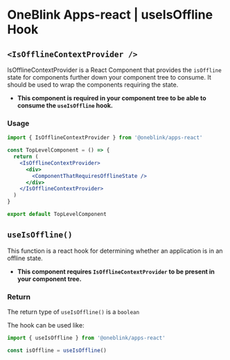 # OneBlink Apps-react | useIsOffline Hook

## `<IsOfflineContextProvider />`

IsOfflineContextProvider is a React Component that provides the `isOffline` state for components further down your component tree to consume.
It should be used to wrap the components requiring the state.

- **This component is required in your component tree to be able to consume the `useIsOffline` hook.**

### Usage

```jsx
import { IsOfflineContextProvider } from '@oneblink/apps-react'

const TopLevelComponent = () => {
  return (
    <IsOfflineContextProvider>
      <div>
        <ComponentThatRequiresOfflineState />
      </div>
    </IsOfflineContextProvider>
  )
}

export default TopLevelComponent
```

## `useIsOffline()`

This function is a react hook for determining whether an application is in an offline state.

- **This component requires `IsOfflineContextProvider` to be present in your component tree.**

### Return

The return type of `useIsOffline()` is a `boolean`

The hook can be used like:

```js
import { useIsOffline } from '@oneblink/apps-react'

const isOffline = useIsOffline()
```
